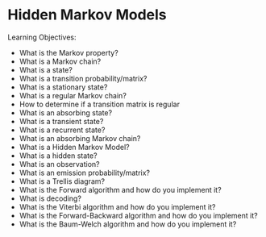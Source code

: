 # Hidden Markov Models


Learning Objectives:

* What is the Markov property?
* What is a Markov chain?
* What is a state?
* What is a transition probability/matrix?
* What is a stationary state?
* What is a regular Markov chain?
* How to determine if a transition matrix is regular
* What is an absorbing state?
* What is a transient state?
* What is a recurrent state?
* What is an absorbing Markov chain?
* What is a Hidden Markov Model?
* What is a hidden state?
* What is an observation?
* What is an emission probability/matrix?
* What is a Trellis diagram?
* What is the Forward algorithm and how do you implement it?
* What is decoding?
* What is the Viterbi algorithm and how do you implement it?
* What is the Forward-Backward algorithm and how do you implement it?
* What is the Baum-Welch algorithm and how do you implement it?